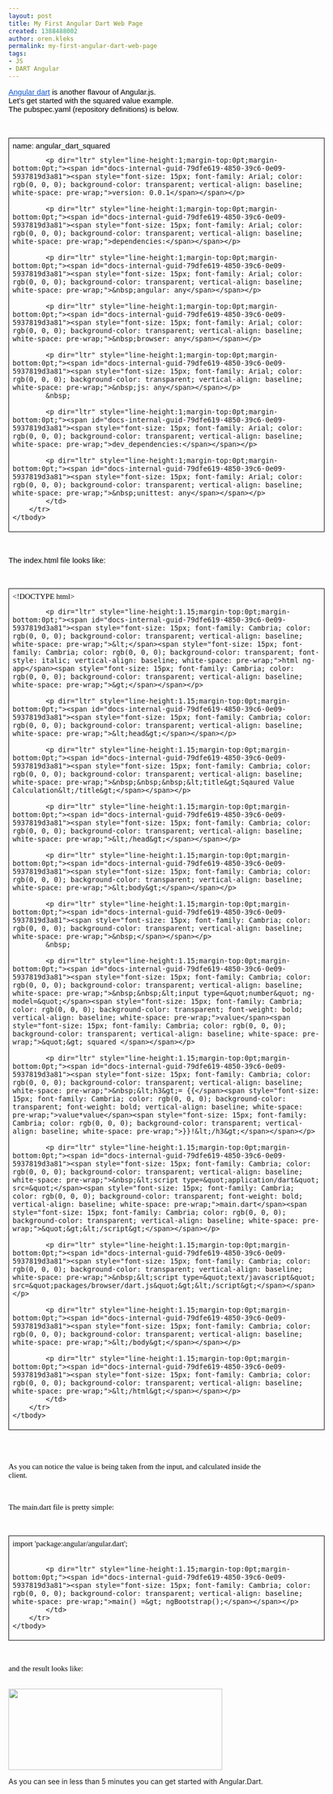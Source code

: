 ```yaml
---
layout: post
title: My First Angular Dart Web Page
created: 1388488002
author: oren.kleks
permalink: my-first-angular-dart-web-page
tags:
- JS
- DART Angular
---
```

<p dir="ltr" style="line-height:1.15;margin-top:0pt;margin-bottom:0pt;"><span id="docs-internal-guid-79dfe619-4850-39c6-0e09-5937819d3a81"><a href="https://github.com/angular/angular.dart" style="text-decoration:none;"><span style="font-size: 15px; font-family: Arial; color: rgb(17, 85, 204); background-color: transparent; text-decoration: underline; vertical-align: baseline; white-space: pre-wrap;">Angular dart</span></a><span style="font-size: 15px; font-family: Arial; color: rgb(0, 0, 0); background-color: transparent; vertical-align: baseline; white-space: pre-wrap;"> is another flavour of Angular.js. </span></span></p>

<p dir="ltr" style="line-height:1.15;margin-top:0pt;margin-bottom:0pt;"><span id="docs-internal-guid-79dfe619-4850-39c6-0e09-5937819d3a81"><span style="font-size: 15px; font-family: Arial; color: rgb(0, 0, 0); background-color: transparent; vertical-align: baseline; white-space: pre-wrap;">Let&rsquo;s get started with the squared value example.</span></span></p>

<p dir="ltr" style="line-height:1.15;margin-top:0pt;margin-bottom:0pt;"><span id="docs-internal-guid-79dfe619-4850-39c6-0e09-5937819d3a81"><span style="font-size: 15px; font-family: Arial; color: rgb(0, 0, 0); background-color: transparent; vertical-align: baseline; white-space: pre-wrap;">The pubspec.yaml (repository definitions) is below.</span></span></p>

<p>&nbsp;</p>

<div dir="ltr">
<table style="border:none;border-collapse:collapse;width:624px">
	<colgroup>
		<col width="*" />
	</colgroup>
	<tbody>
		<tr style="height:0px">
			<td style="border:1px solid #000000;vertical-align:top;padding:7px 7px 7px 7px">
			<p dir="ltr" style="line-height:1;margin-top:0pt;margin-bottom:0pt;"><span id="docs-internal-guid-79dfe619-4850-39c6-0e09-5937819d3a81"><span style="font-size: 15px; font-family: Arial; color: rgb(0, 0, 0); background-color: transparent; vertical-align: baseline; white-space: pre-wrap;">name: angular_dart_squared</span></span></p>

			<p dir="ltr" style="line-height:1;margin-top:0pt;margin-bottom:0pt;"><span id="docs-internal-guid-79dfe619-4850-39c6-0e09-5937819d3a81"><span style="font-size: 15px; font-family: Arial; color: rgb(0, 0, 0); background-color: transparent; vertical-align: baseline; white-space: pre-wrap;">version: 0.0.1</span></span></p>

			<p dir="ltr" style="line-height:1;margin-top:0pt;margin-bottom:0pt;"><span id="docs-internal-guid-79dfe619-4850-39c6-0e09-5937819d3a81"><span style="font-size: 15px; font-family: Arial; color: rgb(0, 0, 0); background-color: transparent; vertical-align: baseline; white-space: pre-wrap;">dependencies:</span></span></p>

			<p dir="ltr" style="line-height:1;margin-top:0pt;margin-bottom:0pt;"><span id="docs-internal-guid-79dfe619-4850-39c6-0e09-5937819d3a81"><span style="font-size: 15px; font-family: Arial; color: rgb(0, 0, 0); background-color: transparent; vertical-align: baseline; white-space: pre-wrap;">&nbsp;angular: any</span></span></p>

			<p dir="ltr" style="line-height:1;margin-top:0pt;margin-bottom:0pt;"><span id="docs-internal-guid-79dfe619-4850-39c6-0e09-5937819d3a81"><span style="font-size: 15px; font-family: Arial; color: rgb(0, 0, 0); background-color: transparent; vertical-align: baseline; white-space: pre-wrap;">&nbsp;browser: any</span></span></p>

			<p dir="ltr" style="line-height:1;margin-top:0pt;margin-bottom:0pt;"><span id="docs-internal-guid-79dfe619-4850-39c6-0e09-5937819d3a81"><span style="font-size: 15px; font-family: Arial; color: rgb(0, 0, 0); background-color: transparent; vertical-align: baseline; white-space: pre-wrap;">&nbsp;js: any</span></span></p>
			&nbsp;

			<p dir="ltr" style="line-height:1;margin-top:0pt;margin-bottom:0pt;"><span id="docs-internal-guid-79dfe619-4850-39c6-0e09-5937819d3a81"><span style="font-size: 15px; font-family: Arial; color: rgb(0, 0, 0); background-color: transparent; vertical-align: baseline; white-space: pre-wrap;">dev_dependencies:</span></span></p>

			<p dir="ltr" style="line-height:1;margin-top:0pt;margin-bottom:0pt;"><span id="docs-internal-guid-79dfe619-4850-39c6-0e09-5937819d3a81"><span style="font-size: 15px; font-family: Arial; color: rgb(0, 0, 0); background-color: transparent; vertical-align: baseline; white-space: pre-wrap;">&nbsp;unittest: any</span></span></p>
			</td>
		</tr>
	</tbody>
</table>
</div>

<p>&nbsp;</p>

<p dir="ltr" style="line-height:1.15;margin-top:0pt;margin-bottom:0pt;"><span id="docs-internal-guid-79dfe619-4850-39c6-0e09-5937819d3a81"><span style="font-size: 15px; font-family: Arial; color: rgb(0, 0, 0); background-color: transparent; vertical-align: baseline; white-space: pre-wrap;">The index.html file looks like:</span></span></p>

<p>&nbsp;</p>

<div dir="ltr">
<table style="border:none;border-collapse:collapse;width:624px">
	<colgroup>
		<col width="*" />
	</colgroup>
	<tbody>
		<tr style="height:0px">
			<td style="border:1px solid #000000;vertical-align:top;padding:7px 7px 7px 7px">
			<p dir="ltr" style="line-height:1.15;margin-top:0pt;margin-bottom:0pt;"><span id="docs-internal-guid-79dfe619-4850-39c6-0e09-5937819d3a81"><span style="font-size: 15px; font-family: Cambria; color: rgb(0, 0, 0); background-color: transparent; vertical-align: baseline; white-space: pre-wrap;">&lt;!DOCTYPE html&gt;</span></span></p>

			<p dir="ltr" style="line-height:1.15;margin-top:0pt;margin-bottom:0pt;"><span id="docs-internal-guid-79dfe619-4850-39c6-0e09-5937819d3a81"><span style="font-size: 15px; font-family: Cambria; color: rgb(0, 0, 0); background-color: transparent; vertical-align: baseline; white-space: pre-wrap;">&lt;</span><span style="font-size: 15px; font-family: Cambria; color: rgb(0, 0, 0); background-color: transparent; font-style: italic; vertical-align: baseline; white-space: pre-wrap;">html ng-app</span><span style="font-size: 15px; font-family: Cambria; color: rgb(0, 0, 0); background-color: transparent; vertical-align: baseline; white-space: pre-wrap;">&gt;</span></span></p>

			<p dir="ltr" style="line-height:1.15;margin-top:0pt;margin-bottom:0pt;"><span id="docs-internal-guid-79dfe619-4850-39c6-0e09-5937819d3a81"><span style="font-size: 15px; font-family: Cambria; color: rgb(0, 0, 0); background-color: transparent; vertical-align: baseline; white-space: pre-wrap;">&lt;head&gt;</span></span></p>

			<p dir="ltr" style="line-height:1.15;margin-top:0pt;margin-bottom:0pt;"><span id="docs-internal-guid-79dfe619-4850-39c6-0e09-5937819d3a81"><span style="font-size: 15px; font-family: Cambria; color: rgb(0, 0, 0); background-color: transparent; vertical-align: baseline; white-space: pre-wrap;">&nbsp;&nbsp;&nbsp;&lt;title&gt;Sqaured Value Calculation&lt;/title&gt;</span></span></p>

			<p dir="ltr" style="line-height:1.15;margin-top:0pt;margin-bottom:0pt;"><span id="docs-internal-guid-79dfe619-4850-39c6-0e09-5937819d3a81"><span style="font-size: 15px; font-family: Cambria; color: rgb(0, 0, 0); background-color: transparent; vertical-align: baseline; white-space: pre-wrap;">&lt;/head&gt;</span></span></p>

			<p dir="ltr" style="line-height:1.15;margin-top:0pt;margin-bottom:0pt;"><span id="docs-internal-guid-79dfe619-4850-39c6-0e09-5937819d3a81"><span style="font-size: 15px; font-family: Cambria; color: rgb(0, 0, 0); background-color: transparent; vertical-align: baseline; white-space: pre-wrap;">&lt;body&gt;</span></span></p>

			<p dir="ltr" style="line-height:1.15;margin-top:0pt;margin-bottom:0pt;"><span id="docs-internal-guid-79dfe619-4850-39c6-0e09-5937819d3a81"><span style="font-size: 15px; font-family: Cambria; color: rgb(0, 0, 0); background-color: transparent; vertical-align: baseline; white-space: pre-wrap;">&nbsp;</span></span></p>
			&nbsp;

			<p dir="ltr" style="line-height:1.15;margin-top:0pt;margin-bottom:0pt;"><span id="docs-internal-guid-79dfe619-4850-39c6-0e09-5937819d3a81"><span style="font-size: 15px; font-family: Cambria; color: rgb(0, 0, 0); background-color: transparent; vertical-align: baseline; white-space: pre-wrap;">&nbsp;&nbsp;&lt;input type=&quot;number&quot; ng-model=&quot;</span><span style="font-size: 15px; font-family: Cambria; color: rgb(0, 0, 0); background-color: transparent; font-weight: bold; vertical-align: baseline; white-space: pre-wrap;">value</span><span style="font-size: 15px; font-family: Cambria; color: rgb(0, 0, 0); background-color: transparent; vertical-align: baseline; white-space: pre-wrap;">&quot;&gt; squared </span></span></p>

			<p dir="ltr" style="line-height:1.15;margin-top:0pt;margin-bottom:0pt;"><span id="docs-internal-guid-79dfe619-4850-39c6-0e09-5937819d3a81"><span style="font-size: 15px; font-family: Cambria; color: rgb(0, 0, 0); background-color: transparent; vertical-align: baseline; white-space: pre-wrap;">&nbsp;&lt;h3&gt;= {{</span><span style="font-size: 15px; font-family: Cambria; color: rgb(0, 0, 0); background-color: transparent; font-weight: bold; vertical-align: baseline; white-space: pre-wrap;">value*value</span><span style="font-size: 15px; font-family: Cambria; color: rgb(0, 0, 0); background-color: transparent; vertical-align: baseline; white-space: pre-wrap;">}}!&lt;/h3&gt;</span></span></p>

			<p dir="ltr" style="line-height:1.15;margin-top:0pt;margin-bottom:0pt;"><span id="docs-internal-guid-79dfe619-4850-39c6-0e09-5937819d3a81"><span style="font-size: 15px; font-family: Cambria; color: rgb(0, 0, 0); background-color: transparent; vertical-align: baseline; white-space: pre-wrap;">&nbsp;&lt;script type=&quot;application/dart&quot; src=&quot;</span><span style="font-size: 15px; font-family: Cambria; color: rgb(0, 0, 0); background-color: transparent; font-weight: bold; vertical-align: baseline; white-space: pre-wrap;">main.dart</span><span style="font-size: 15px; font-family: Cambria; color: rgb(0, 0, 0); background-color: transparent; vertical-align: baseline; white-space: pre-wrap;">&quot;&gt;&lt;/script&gt;</span></span></p>

			<p dir="ltr" style="line-height:1.15;margin-top:0pt;margin-bottom:0pt;"><span id="docs-internal-guid-79dfe619-4850-39c6-0e09-5937819d3a81"><span style="font-size: 15px; font-family: Cambria; color: rgb(0, 0, 0); background-color: transparent; vertical-align: baseline; white-space: pre-wrap;">&nbsp;&lt;script type=&quot;text/javascript&quot; src=&quot;packages/browser/dart.js&quot;&gt;&lt;/script&gt;</span></span></p>

			<p dir="ltr" style="line-height:1.15;margin-top:0pt;margin-bottom:0pt;"><span id="docs-internal-guid-79dfe619-4850-39c6-0e09-5937819d3a81"><span style="font-size: 15px; font-family: Cambria; color: rgb(0, 0, 0); background-color: transparent; vertical-align: baseline; white-space: pre-wrap;">&lt;/body&gt;</span></span></p>

			<p dir="ltr" style="line-height:1.15;margin-top:0pt;margin-bottom:0pt;"><span id="docs-internal-guid-79dfe619-4850-39c6-0e09-5937819d3a81"><span style="font-size: 15px; font-family: Cambria; color: rgb(0, 0, 0); background-color: transparent; vertical-align: baseline; white-space: pre-wrap;">&lt;/html&gt;</span></span></p>
			</td>
		</tr>
	</tbody>
</table>
</div>

<p><br />
&nbsp;</p>

<p dir="ltr" style="line-height:1.15;margin-top:0pt;margin-bottom:0pt;"><span id="docs-internal-guid-79dfe619-4850-39c6-0e09-5937819d3a81"><span style="font-size: 15px; font-family: Cambria; color: rgb(0, 0, 0); background-color: transparent; vertical-align: baseline; white-space: pre-wrap;">As you can notice the value is being taken from the input, and calculated inside the client.</span></span></p>

<p>&nbsp;</p>

<p dir="ltr" style="line-height:1.15;margin-top:0pt;margin-bottom:0pt;"><span id="docs-internal-guid-79dfe619-4850-39c6-0e09-5937819d3a81"><span style="font-size: 15px; font-family: Cambria; color: rgb(0, 0, 0); background-color: transparent; vertical-align: baseline; white-space: pre-wrap;">The main.dart file is pretty simple:</span></span></p>

<p>&nbsp;</p>

<div dir="ltr">
<table style="border:none;border-collapse:collapse;width:624px">
	<colgroup>
		<col width="*" />
	</colgroup>
	<tbody>
		<tr style="height:0px">
			<td style="border:1px solid #000000;vertical-align:top;padding:7px 7px 7px 7px">
			<p dir="ltr" style="line-height:1.15;margin-top:0pt;margin-bottom:0pt;"><span id="docs-internal-guid-79dfe619-4850-39c6-0e09-5937819d3a81"><span style="font-size: 15px; font-family: Cambria; color: rgb(0, 0, 0); background-color: transparent; vertical-align: baseline; white-space: pre-wrap;">import &#39;package:angular/angular.dart&#39;;</span></span></p>
			&nbsp;

			<p dir="ltr" style="line-height:1.15;margin-top:0pt;margin-bottom:0pt;"><span id="docs-internal-guid-79dfe619-4850-39c6-0e09-5937819d3a81"><span style="font-size: 15px; font-family: Cambria; color: rgb(0, 0, 0); background-color: transparent; vertical-align: baseline; white-space: pre-wrap;">main() =&gt; ngBootstrap();</span></span></p>
			</td>
		</tr>
	</tbody>
</table>
</div>

<p>&nbsp;</p>

<p dir="ltr" style="line-height:1.15;margin-top:0pt;margin-bottom:0pt;"><span id="docs-internal-guid-79dfe619-4850-39c6-0e09-5937819d3a81"><span style="font-size: 15px; font-family: Cambria; color: rgb(0, 0, 0); background-color: transparent; vertical-align: baseline; white-space: pre-wrap;">and the result looks like:</span></span></p>

<p><br />
<span id="docs-internal-guid-79dfe619-4850-39c6-0e09-5937819d3a81"><img height="160px;" src="https://lh3.googleusercontent.com/vGku1Qkt-dJyJYySmOlmi9BVwdJsqSmsmzfjTA8a7XzwEOr1NwCdsDyfBN-w-Pc1PTQzPAWCzVXsEorFgeONQGSImH1ZqIvVUdkQm9ZZSJ6lL2wRNdpn6LQnHA" width="422px;" /></span></p>

<p>As you can see in less than 5 minutes you can get started with Angular.Dart.</p>
